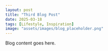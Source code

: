 ```yaml
---
layout: post
title: "Third Blog Post"
date: 2025-03-18
tags: [Lifestyle, Inspiration]
image: "assets/images/blog_placeholder.png"
---
```

Blog content goes here.